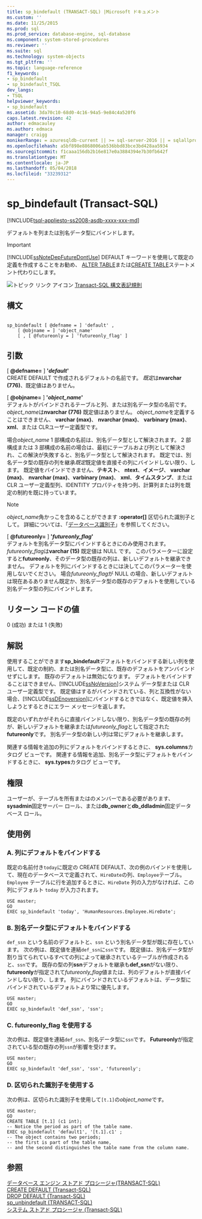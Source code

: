 ```yaml
---
title: sp_bindefault (TRANSACT-SQL) |Microsoft ドキュメント
ms.custom: ''
ms.date: 11/25/2015
ms.prod: sql
ms.prod_service: database-engine, sql-database
ms.component: system-stored-procedures
ms.reviewer: ''
ms.suite: sql
ms.technology: system-objects
ms.tgt_pltfrm: ''
ms.topic: language-reference
f1_keywords:
- sp_bindefault
- sp_bindefault_TSQL
dev_langs:
- TSQL
helpviewer_keywords:
- sp_bindefault
ms.assetid: 3da70c10-68d0-4c16-94a5-9e84c4a520f6
caps.latest.revision: 42
author: edmacauley
ms.author: edmaca
manager: craigg
monikerRange: = azuresqldb-current || >= sql-server-2016 || = sqlallproducts-allversions
ms.openlocfilehash: a5bf898e8868006ab536bbd83bce3bd428aa5934
ms.sourcegitcommit: f1caaa156db2b16e817e0a3884394e7b30fb642f
ms.translationtype: MT
ms.contentlocale: ja-JP
ms.lasthandoff: 05/04/2018
ms.locfileid: "33239312"
---
```

# <a name="spbindefault-transact-sql"></a>sp_bindefault (Transact-SQL)
[!INCLUDE[tsql-appliesto-ss2008-asdb-xxxx-xxx-md](../../includes/tsql-appliesto-ss2008-asdb-xxxx-xxx-md.md)]

  デフォルトを列または別名データ型にバインドします。  
  
> [!IMPORTANT]  
>  [!INCLUDE[ssNoteDepFutureDontUse](../../includes/ssnotedepfuturedontuse-md.md)] DEFAULT キーワードを使用して既定の定義を作成することをお勧め、 [ALTER TABLE](../../t-sql/statements/alter-table-transact-sql.md)または[CREATE TABLE](../../t-sql/statements/create-table-transact-sql.md)ステートメント代わりにします。  
  
 ![トピック リンク アイコン](../../database-engine/configure-windows/media/topic-link.gif "トピック リンク アイコン") [Transact-SQL 構文表記規則](../../t-sql/language-elements/transact-sql-syntax-conventions-transact-sql.md)  
  
## <a name="syntax"></a>構文  
  
```  
  
sp_bindefault [ @defname = ] 'default' ,   
    [ @objname = ] 'object_name'   
    [ , [ @futureonly = ] 'futureonly_flag' ]   
```  
  
## <a name="arguments"></a>引数  
 [ **@defname=** ] **'***default***'**  
 CREATE DEFAULT で作成されるデフォルトの名前です。 *既定*は**nvarchar (776)**、既定値はありません。  
  
 [ **@objname=** ] **'***object_name***'**  
 デフォルトがバインドされるテーブルと列、または別名データ型の名前です。 *object_name*は**nvarchar (776)** 既定値はありません。 *object_name*を定義することはできません、 **varchar (max)**、 **nvarchar (max)**、 **varbinary (max)**、 **xml**、または CLRユーザー定義型です。  
  
 場合*object_name* 1 部構成の名前は、別名データ型として解決されます。 2 部構成または 3 部構成の名前の場合は、最初にテーブルおよび列として解決され、この解決が失敗すると、別名データ型として解決されます。 既定では、別名データ型の既存の列を継承*既定*既定値を直接その列にバインドしない限り、します。 既定値をバインドできません、**テキスト**、 **ntext**、**イメージ**、 **varchar (max)**、 **nvarchar (max)**、**varbinary (max)**、 **xml**、**タイムスタンプ**、または CLR ユーザー定義型列、IDENTITY プロパティを持つ列、計算列または列を既定の制約を既に持っています。  
  
> [!NOTE]  
>  *object_name*角かっこを含めることができます **:operator[]** 区切られた識別子として。 詳細については、「[データベース識別子](../../relational-databases/databases/database-identifiers.md)」を参照してください。  
  
 [ **@futureonly=** ] **'***futureonly_flag***'**  
 デフォルトを別名データ型にバインドするときにのみ使用されます。 *futureonly_flag*は**varchar (15)** 既定値は NULL です。 このパラメーターに設定すると**futureonly**、そのデータ型の既存の列は、新しいデフォルトを継承できません。 デフォルトを列にバインドするときには決してこのパラメーターを使用しないでください。 場合*futureonly_flag*が NULL の場合、新しいデフォルトは現在あるありません既定か、別名データ型の既存のデフォルトを使用している別名データ型の列にバインドします。  
  
## <a name="return-code-values"></a>リターン コードの値  
 0 (成功) または 1 (失敗)  
  
## <a name="remarks"></a>解説  
 使用することができます**sp_bindefault**デフォルトをバインドする新しい列を使用して、既定の制約、または別名データ型に、既存のデフォルトをアンバインドせずにします。 既存のデフォルトは無効になります。 デフォルトをバインドすることはできません、[!INCLUDE[ssNoVersion](../../includes/ssnoversion-md.md)]システム データ型または CLR ユーザー定義型です。 既定値はするがバインドされている、列と互換性がない場合、[!INCLUDE[ssDEnoversion](../../includes/ssdenoversion-md.md)]にバインドするときではなく、既定値を挿入しようとするときにエラー メッセージを返します。  
  
 既定のいずれかがそれらに直接バインドしない限り、別名データ型の既存の列が、新しいデフォルトを継承または*futureonly_flag*として指定された**futureonly**です。 別名データ型の新しい列は常にデフォルトを継承します。  
  
 関連する情報を追加の列にデフォルトをバインドするときに、 **sys.columns**カタログ ビューです。 関連する情報を追加、別名データ型にデフォルトをバインドするときに、 **sys.types**カタログ ビューです。  
  
## <a name="permissions"></a>権限  
 ユーザーが、テーブルを所有またはのメンバーである必要があります、 **sysadmin**固定サーバー ロール、または**db_owner**と**db_ddladmin**固定データベース ロール。  
  
## <a name="examples"></a>使用例  
  
### <a name="a-binding-a-default-to-a-column"></a>A. 列にデフォルトをバインドする  
 既定の名前付き`today`に既定の CREATE DEFAULT、次の例のバインドを使用して、現在のデータベースで定義されて、`HireDate`の列、`Employee`テーブル。 `Employee` テーブルに行を追加するときに、`HireDate` 列の入力がなければ、この列にデフォルト `today` が入力されます。  
  
```  
USE master;  
GO  
EXEC sp_bindefault 'today', 'HumanResources.Employee.HireDate';  
```  
  
### <a name="b-binding-a-default-to-an-alias-data-type"></a>B. 別名データ型にデフォルトをバインドする  
 `def_ssn` という名前のデフォルトと、`ssn` という別名データ型が既に存在しています。 次の例は、既定値を連結`def_ssn`に`ssn`です。 既定値は、別名データ型が割り当てられているすべての列によって継承されているテーブルが作成されると、`ssn`です。 既存の型の列**ssn**デフォルトを継承も**def_ssn**がない限り、 **futureonly**が指定されて*futureonly_flag*値または、列のデフォルトが直接バインドしない限り、します。 列にバインドされているデフォルトは、データ型にバインドされているデフォルトより常に優先します。  
  
```  
USE master;  
GO  
EXEC sp_bindefault 'def_ssn', 'ssn';  
```  
  
### <a name="c-using-the-futureonlyflag"></a>C. futureonly_flag を使用する  
 次の例は、既定値を連結`def_ssn`、別名データ型に`ssn`です。 **Futureonly**が指定されている型の既存の列`ssn`が影響を受けます。  
  
```  
USE master;  
GO  
EXEC sp_bindefault 'def_ssn', 'ssn', 'futureonly';  
```  
  
### <a name="d-using-delimited-identifiers"></a>D. 区切られた識別子を使用する  
 次の例は、区切られた識別子を使用して`[t.1]`の*object_name*です。  
  
```  
USE master;  
GO  
CREATE TABLE [t.1] (c1 int);   
-- Notice the period as part of the table name.  
EXEC sp_bindefault 'default1', '[t.1].c1' ;  
-- The object contains two periods;   
-- the first is part of the table name,   
-- and the second distinguishes the table name from the column name.  
```  
  
## <a name="see-also"></a>参照  
 [データベース エンジン ストアド プロシージャ&#40;TRANSACT-SQL&#41;](../../relational-databases/system-stored-procedures/database-engine-stored-procedures-transact-sql.md)   
 [CREATE DEFAULT &#40;Transact-SQL&#41;](../../t-sql/statements/create-default-transact-sql.md)   
 [DROP DEFAULT &#40;Transact-SQL&#41;](../../t-sql/statements/drop-default-transact-sql.md)   
 [sp_unbindefault &#40;TRANSACT-SQL&#41;](../../relational-databases/system-stored-procedures/sp-unbindefault-transact-sql.md)   
 [システム ストアド プロシージャ &#40;Transact-SQL&#41;](../../relational-databases/system-stored-procedures/system-stored-procedures-transact-sql.md)  
  
  

